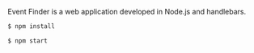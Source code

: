 Event Finder is a web application developed in Node.js and handlebars. 

```sh
$ npm install
```

```sh
$ npm start
```

